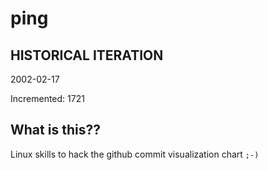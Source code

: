 # ping

## HISTORICAL ITERATION
2002-02-17

Incremented: 1721

## What is this?? 
Linux skills to hack the github commit visualization chart `;-)`
